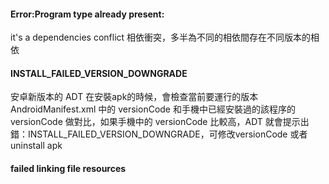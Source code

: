 


#### Error:Program type already present:
it's a dependencies conflict 相依衝突，多半為不同的相依間存在不同版本的相依

#### INSTALL_FAILED_VERSION_DOWNGRADE
安卓新版本的 ADT 在安裝apk的時候，會檢查當前要運行的版本 AndroidManifest.xml 中的 versionCode 和手機中已經安裝過的該程序的 versionCode 做對比，如果手機中的 versionCode 比較高，ADT 就會提示出錯：INSTALL_FAILED_VERSION_DOWNGRADE，可修改versionCode 或者uninstall apk

#### failed linking file resources
<!--stackedit_data:
eyJoaXN0b3J5IjpbLTE4MTAyODA0ODVdfQ==
-->